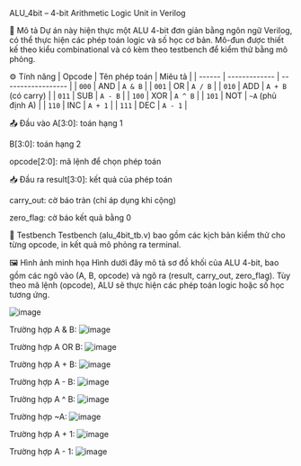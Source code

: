 ALU_4bit – 4-bit Arithmetic Logic Unit in Verilog

🔧 Mô tả
Dự án này hiện thực một ALU 4-bit đơn giản bằng ngôn ngữ Verilog, có thể thực hiện các phép toán logic và số học cơ bản. Mô-đun được thiết kế theo kiểu combinational và có kèm theo testbench để kiểm thử bằng mô phỏng.

⚙️ Tính năng
| Opcode | Tên phép toán | Miêu tả            |
| ------ | ------------- | ------------------ |
| `000`  | AND           | `A & B`            |
| `001`  | OR            | `A / B`            |
| `010`  | ADD           | `A + B` (có carry) |
| `011`  | SUB           | `A - B`            |
| `100`  | XOR           | `A ^ B`            |
| `101`  | NOT           | `~A` (phủ định A)  |
| `110`  | INC           | `A + 1`            |
| `111`  | DEC           | `A - 1`            |


📤 Đầu vào
A[3:0]: toán hạng 1

B[3:0]: toán hạng 2

opcode[2:0]: mã lệnh để chọn phép toán

📥 Đầu ra
result[3:0]: kết quả của phép toán

carry_out: cờ báo tràn (chỉ áp dụng khi cộng)

zero_flag: cờ báo kết quả bằng 0

🧪 Testbench
Testbench (alu_4bit_tb.v) bao gồm các kịch bản kiểm thử cho từng opcode, in kết quả mô phỏng ra terminal.

🖼️ Hình ảnh minh họa
Hình dưới đây mô tả sơ đồ khối của ALU 4-bit, bao gồm các ngõ vào (A, B, opcode) và ngõ ra (result, carry_out, zero_flag). Tùy theo mã lệnh (opcode), ALU sẽ thực hiện các phép toán logic hoặc số học tương ứng.

![image](https://github.com/user-attachments/assets/211f135f-ffe9-4e09-bb82-b1e229c7c699)

Trường hợp A & B:
![image](https://github.com/user-attachments/assets/5fc58bcc-1537-4849-9abf-7d1bc29c1a4f)

Trường hợp A OR B:
![image](https://github.com/user-attachments/assets/6b02288c-4416-4814-9af4-f3f24142953f)

Trường hợp A + B:
![image](https://github.com/user-attachments/assets/4b9d092f-d00f-4243-aa59-bbccaabb4056)

Trường hợp A - B:
![image](https://github.com/user-attachments/assets/ffc74964-18b7-4645-925e-7780b2b815c3)

Trường hợp A ^ B:
![image](https://github.com/user-attachments/assets/535effd0-0fd2-4ef1-a72f-cae0e97c578c)

Trường hợp ~A:
![image](https://github.com/user-attachments/assets/4caed5eb-fb2e-4021-833b-8995a0b72d5c)

Trường hợp A + 1:
![image](https://github.com/user-attachments/assets/897a7c6d-e46b-4b14-bf63-ca3f5eb82bd9)

Trường hợp A - 1:
![image](https://github.com/user-attachments/assets/6a01ae5b-c1f4-45da-ad80-7ccd2f9d5104)









